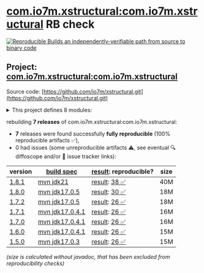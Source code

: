[com.io7m.xstructural:com.io7m.xstructural](https://central.sonatype.com/artifact/com.io7m.xstructural/com.io7m.xstructural/versions) RB check
=======

[![Reproducible Builds](https://reproducible-builds.org/images/logos/rb.svg) an independently-verifiable path from source to binary code](https://reproducible-builds.org/)

## Project: [com.io7m.xstructural:com.io7m.xstructural](https://central.sonatype.com/artifact/com.io7m.xstructural/com.io7m.xstructural/versions)

Source code: [https://github.com/io7m/xstructural.git](https://github.com/io7m/xstructural.git)

<details><summary>This project defines 8 modules:</summary>

* [com.io7m.xstructural:com.io7m.xstructural](https://central.sonatype.com/artifact/com.io7m.xstructural/com.io7m.xstructural/1.8.1)
* [com.io7m.xstructural:com.io7m.xstructural.api](https://central.sonatype.com/artifact/com.io7m.xstructural/com.io7m.xstructural.api/1.8.1)
* [com.io7m.xstructural:com.io7m.xstructural.cmdline](https://central.sonatype.com/artifact/com.io7m.xstructural/com.io7m.xstructural.cmdline/1.8.1)
* [com.io7m.xstructural:com.io7m.xstructural.documentation](https://central.sonatype.com/artifact/com.io7m.xstructural/com.io7m.xstructural.documentation/1.8.1)
* [com.io7m.xstructural:com.io7m.xstructural.maven_plugin](https://central.sonatype.com/artifact/com.io7m.xstructural/com.io7m.xstructural.maven_plugin/1.8.1)
* [com.io7m.xstructural:com.io7m.xstructural.tests](https://central.sonatype.com/artifact/com.io7m.xstructural/com.io7m.xstructural.tests/1.8.1)
* [com.io7m.xstructural:com.io7m.xstructural.vanilla](https://central.sonatype.com/artifact/com.io7m.xstructural/com.io7m.xstructural.vanilla/1.8.1)
* [com.io7m.xstructural:com.io7m.xstructural.xml](https://central.sonatype.com/artifact/com.io7m.xstructural/com.io7m.xstructural.xml/1.8.1)
</details>

rebuilding **7 releases** of com.io7m.xstructural:com.io7m.xstructural:
- **7** releases were found successfully **fully reproducible** (100% reproducible artifacts :white_check_mark:),
- 0 had issues (some unreproducible artifacts :warning:, see eventual :mag: diffoscope and/or :memo: issue tracker links):

| version | [build spec](/BUILDSPEC.md) | [result](https://reproducible-builds.org/docs/jvm/): reproducible? | size |
| -- | --------- | ------ | -- |
| [1.8.1](https://central.sonatype.com/artifact/com.io7m.xstructural/com.io7m.xstructural/1.8.1/pom) | [mvn jdk21](com.io7m.xstructural-1.8.1.buildspec) | [result](com.io7m.xstructural-1.8.1.buildinfo): [38 :white_check_mark: ](com.io7m.xstructural-1.8.1.buildcompare) | 40M |
| [1.8.0](https://central.sonatype.com/artifact/com.io7m.xstructural/com.io7m.xstructural/1.8.0/pom) | [mvn jdk17.0.5](com.io7m.xstructural-1.8.0.buildspec) | [result](com.io7m.xstructural-1.8.0.buildinfo): [30 :white_check_mark: ](com.io7m.xstructural-1.8.0.buildcompare) | 18M |
| [1.7.2](https://central.sonatype.com/artifact/com.io7m.xstructural/com.io7m.xstructural/1.7.2/pom) | [mvn jdk17.0.5](com.io7m.xstructural-1.7.2.buildspec) | [result](com.io7m.xstructural-1.7.2.buildinfo): [26 :white_check_mark: ](com.io7m.xstructural-1.7.2.buildcompare) | 18M |
| [1.7.1](https://central.sonatype.com/artifact/com.io7m.xstructural/com.io7m.xstructural/1.7.1/pom) | [mvn jdk17.0.4.1](com.io7m.xstructural-1.7.1.buildspec) | [result](com.io7m.xstructural-1.7.1.buildinfo): [26 :white_check_mark: ](com.io7m.xstructural-1.7.1.buildcompare) | 16M |
| [1.7.0](https://central.sonatype.com/artifact/com.io7m.xstructural/com.io7m.xstructural/1.7.0/pom) | [mvn jdk17.0.4.1](com.io7m.xstructural-1.7.0.buildspec) | [result](com.io7m.xstructural-1.7.0.buildinfo): [26 :white_check_mark: ](com.io7m.xstructural-1.7.0.buildcompare) | 16M |
| [1.6.0](https://central.sonatype.com/artifact/com.io7m.xstructural/com.io7m.xstructural/1.6.0/pom) | [mvn jdk17.0.4.1](com.io7m.xstructural-1.6.0.buildspec) | [result](com.io7m.xstructural-1.6.0.buildinfo): [26 :white_check_mark: ](com.io7m.xstructural-1.6.0.buildcompare) | 15M |
| [1.5.0](https://central.sonatype.com/artifact/com.io7m.xstructural/com.io7m.xstructural/1.5.0/pom) | [mvn jdk17.0.3](com.io7m.xstructural-1.5.0.buildspec) | [result](com.io7m.xstructural-1.5.0.buildinfo): [26 :white_check_mark: ](com.io7m.xstructural-1.5.0.buildcompare) | 15M |

<i>(size is calculated without javadoc, that has been excluded from reproducibility checks)</i>

